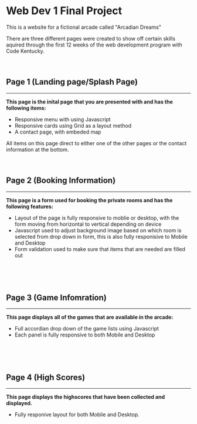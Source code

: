 # **Web Dev 1 Final Project**



This is a website for a fictional arcade called "Arcadian Dreams"

There are three different pages were created to show off certain skills aquired through the first 12 weeks of the web development program with Code Kentucky.
<br>
<br>
<br>

## Page 1 (Landing page/Splash Page)
------------------------------------

**This page is the inital page that you are presented with and has the following items:**
<br>

- Responsive menu with using Javascript
- Responsive cards using Grid as a layout method
- A contact page, with embeded map

All items on this page direct to either one of the other pages or the contact information at the bottom.
<br>
<br>
<br>

## Page 2 (Booking Information)
-------------------------------

**This page is a form used for booking the private rooms and has the following features:**
<br>

- Layout of the page is fully responsive to moblie or desktop, with the form moving from horizontal to vertical depending on device
- Javascript used to adjust background image based on which room is selected from drop down in form, this is also fully responisive to Mobile and Desktop
- Form validation used to make sure that items that are needed are filled out
<br>
<br>
<br>

## Page 3 (Game Infomration)
----------------------------


**This page displays all of the games that are available in the arcade:**
<br>

- Full accordian drop down of the game lists using Javascript
- Each panel is fully responsive to both Mobile and Desktop
<br>
<br>
<br>


## Page 4 (High Scores)
------------------------


**This page displays the highscores that have been collected and displayed.**
<br>

- Fully responive layout for both Moblie and Desktop.

